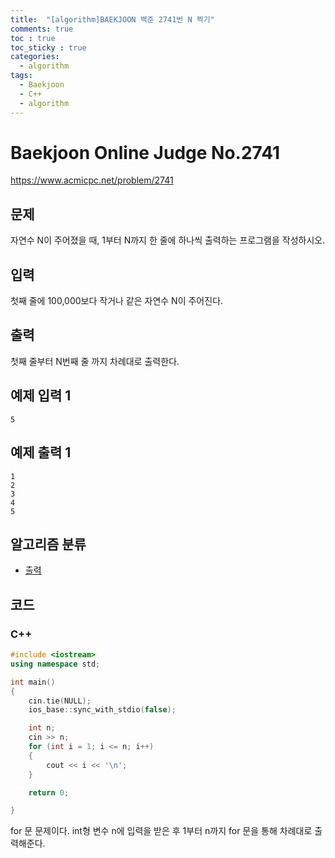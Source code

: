 ```yaml
---
title:  "[algorithm]BAEKJOON 백준 2741번 N 찍기"
comments: true
toc : true
toc_sticky : true
categories:
  - algorithm
tags:
  - Baekjoon
  - C++
  - algorithm
---
```


# Baekjoon Online Judge No.2741

<https://www.acmicpc.net/problem/2741>

## 문제

자연수 N이 주어졌을 때, 1부터 N까지 한 줄에 하나씩 출력하는 프로그램을 작성하시오.

## 입력

첫째 줄에 100,000보다 작거나 같은 자연수 N이 주어진다.

## 출력

첫째 줄부터 N번째 줄 까지 차례대로 출력한다.

## 예제 입력 1 

```
5
```

## 예제 출력 1 

```
1
2
3
4
5
```

## 알고리즘 분류

- [출력](https://www.acmicpc.net/problem/tag/출력)

## 코드

### C++

```c++
#include <iostream>
using namespace std;

int main()
{
	cin.tie(NULL);
	ios_base::sync_with_stdio(false);

	int n;
	cin >> n;
	for (int i = 1; i <= n; i++)
	{
		cout << i << '\n';
	}

	return 0;

}
```

for 문 문제이다. int형 변수 n에 입력을 받은 후 1부터 n까지 for 문을 통해 차례대로 출력해준다.